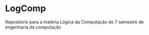# LogComp
Repositório para a matéria Lógica da Computação do 7 semestre de engenharia da computação
